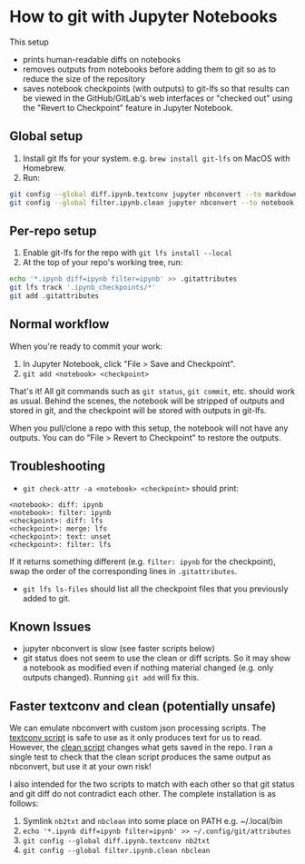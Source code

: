 # How to git with Jupyter Notebooks

This setup
- prints human-readable diffs on notebooks
- removes outputs from notebooks before adding them to git so as to reduce the
  size of the repository
- saves notebook checkpoints (with outputs) to git-lfs so that results can be
  viewed in the GitHub/GitLab's web interfaces or "checked out" using the
  "Revert to Checkpoint" feature in Jupyter Notebook.

## Global setup

1. Install git lfs for your system. e.g. `brew install git-lfs` on MacOS with Homebrew.
2. Run:

```bash
git config --global diff.ipynb.textconv jupyter nbconvert --to markdown --stdout --log-level=0 --ClearOutputPreprocessor.enabled=True
git config --global filter.ipynb.clean jupyter nbconvert --to notebook --stdin --stdout --log-level=0 --ClearOutputPreprocessor.enabled=True
```

## Per-repo setup

1. Enable git-lfs for the repo with `git lfs install --local`
2. At the top of your repo's working tree, run:

```bash
echo '*.ipynb diff=ipynb filter=ipynb' >> .gitattributes
git lfs track '.ipynb_checkpoints/*'
git add .gitattributes
```

## Normal workflow

When you're ready to commit your work:

1. In Jupyter Notebook, click "File > Save and Checkpoint".
2. `git add <notebook> <checkpoint>`

That's it! All git commands such as `git status`, `git commit`, etc. should
work as usual. Behind the scenes, the notebook will be stripped of outputs and
stored in git, and the checkpoint will be stored with outputs in git-lfs.

When you pull/clone a repo with this setup, the notebook will not have any
outputs. You can do "File > Revert to Checkpoint" to restore the outputs.

## Troubleshooting

- `git check-attr -a <notebook> <checkpoint>` should print:

```
<notebook>: diff: ipynb
<notebook>: filter: ipynb
<checkpoint>: diff: lfs
<checkpoint>: merge: lfs
<checkpoint>: text: unset
<checkpoint>: filter: lfs
```

If it returns something different (e.g. `filter: ipynb` for the checkpoint),
swap the order of the corresponding lines in `.gitattributes`.

- `git lfs ls-files` should list all the checkpoint files that you previously
  added to git.

## Known Issues

- jupyter nbconvert is slow (see faster scripts below)
- git status does not seem to use the clean or diff scripts. So it may show a
  notebook as modified even if nothing material changed (e.g. only outputs
  changed). Running `git add` will fix this.

## Faster textconv and clean (potentially unsafe)

We can emulate nbconvert with custom json processing scripts. The [textconv
script](nb2txt) is safe to use as it only produces text for us to read.
However, the [clean script](nbclean) changes what gets saved in the repo. I ran
a single test to check that the clean script produces the same output as
nbconvert, but use it at your own risk!

I also intended for the two scripts to match with each other so that git status
and git diff do not contradict each other. The complete installation is as follows:

1. Symlink `nb2txt` and `nbclean` into some place on PATH e.g. ~/.local/bin
2. `echo '*.ipynb diff=ipynb filter=ipynb' >> ~/.config/git/attributes`
3. `git config --global diff.ipynb.textconv nb2txt`
4. `git config --global filter.ipynb.clean nbclean`
